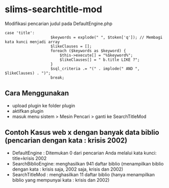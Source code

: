 
# slims-searchtitle-mod
Modifikasi pencarian judul pada DefaultEngine.php

````
case 'title':
                    $keywords = explode(" ", $token['q']); // Membagi kata kunci menjadi array
                    $likeClauses = [];
                    foreach ($keywords as $keyword) {
                        $this->execute[] = "%$keyword%";
                        $likeClauses[] = " b.title LIKE ?";
                    }
                    $sql_criteria .= "(" . implode(" AND ", $likeClauses) . ")";
                    break;
````
## Cara Menggunakan
- upload plugin ke folder plugin
- aktifkan plugin
- masuk menu sistem > Mesin Pencari > ganti ke SearchTitleMod


## Contoh Kasus web x dengan banyak data biblio (pencarian dengan kata : krisis 2002)
- DefaultEngine : Ditemukan 0 dari pencarian Anda melalui kata kunci: title=krisis 2002
- SearchBiblioEngine: menghasilkan 941 daftar biblio (menampilkan biblio dengan kata : krisis saja, 2002 saja, krisis dan 2002)
- SearchTitleMod : menghasilkan 11 daftar biblio (hanya menampilkan biblio yang mempunyai kata : krisis dan 2002)

